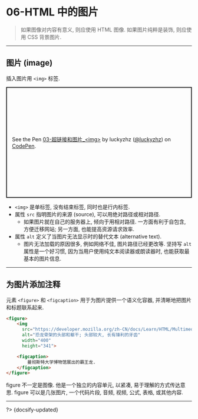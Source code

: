 # 06-HTML 中的图片

> 如果图像对内容有意义, 则应使用 HTML 图像. 如果图片纯粹是装饰, 则应使用 CSS 背景图片.

---

## 图片 (image)

插入图片用 `<img>` 标签.

<p class="codepen" data-height="300" data-default-tab="html,result" data-slug-hash="rNzRgRd" data-editable="true" data-user="luckyzhz" style="height: 300px; box-sizing: border-box; display: flex; align-items: center; justify-content: center; border: 2px solid; margin: 1em 0; padding: 1em;">
  <span>See the Pen <a href="https://codepen.io/luckyzhz/pen/rNzRgRd">
  03-超链接和图片_&lt;img&gt;</a> by luckyzhz (<a href="https://codepen.io/luckyzhz">@luckyzhz</a>)
  on <a href="https://codepen.io">CodePen</a>.</span>
</p>
<script async src="https://cpwebassets.codepen.io/assets/embed/ei.js"></script>

- `<img>` 是单标签, 没有结束标签, 同时也是行内标签.
- 属性 `src` 指明图片的来源 (source), 可以用绝对路径或相对路径.
  - 如果图片就在自己的服务器上, 倾向于用相对路径. 一方面有利于自包含, 方便迁移网站; 另一方面, 也能提高资源请求效率.
- 属性 `alt` 定义了当图片无法显示时的替代文本 (alternative text).
  - 图片无法加载的原因很多, 例如网络不佳, 图片路径已经更改等. 坚持写 `alt` 属性是一个好习惯, 因为当用户使用纯文本阅读器或朗读器时, 也能获取最基本的图片信息.

---

## 为图片添加注释

元素 `<figure>` 和 `<figcaption>` 用于为图片提供一个语义化容器, 并清晰地把图片和标题联系起来.

```html
<figure>
    <img
      src="https://developer.mozilla.org/zh-CN/docs/Learn/HTML/Multimedia_and_embedding/Images_in_HTML/image-with-title.png"
      alt="恐龙骨架的头部和躯干; 头部较大, 长有锋利的牙齿"
      width="400"
      height="341">

    <figcaption>
        曼彻斯特大学博物馆展出的霸王龙.
    </figcaption>
</figure>
```

figure 不一定是图像. 他是一个独立的内容单元, 以紧凑, 易于理解的方式传达意思. figure 可以是几张图片, 一个代码片段, 音频, 视频, 公式, 表格, 或其他内容.

---

?> {docsify-updated}